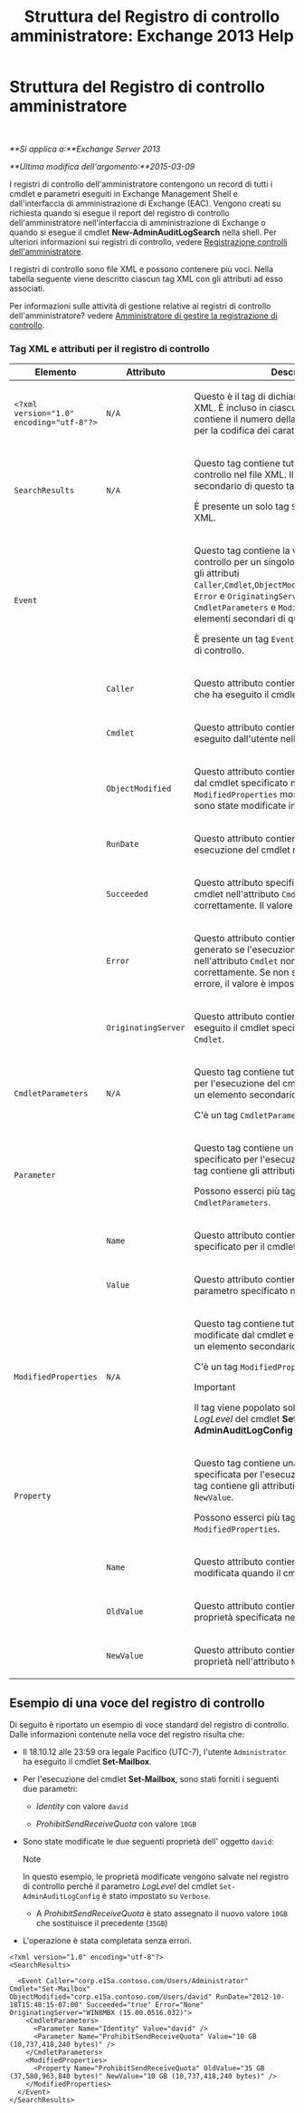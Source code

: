 ﻿---
title: 'Struttura del Registro di controllo amministratore: Exchange 2013 Help'
TOCTitle: Struttura del Registro di controllo amministratore
ms:assetid: 87e259c9-c884-4d53-bd78-d13f2300d73e
ms:mtpsurl: https://technet.microsoft.com/it-it/library/Ff459251(v=EXCHG.150)
ms:contentKeyID: 50555620
ms.date: 05/22/2018
mtps_version: v=EXCHG.150
ms.translationtype: MT
---

# Struttura del Registro di controllo amministratore

 

_**Si applica a:**Exchange Server 2013_

_**Ultima modifica dell'argomento:**2015-03-09_

I registri di controllo dell'amministratore contengono un record di tutti i cmdlet e parametri eseguiti in Exchange Management Shell e dall'interfaccia di amministrazione di Exchange (EAC). Vengono creati su richiesta quando si esegue il report del registro di controllo dell'amministratore nell'interfaccia di amministrazione di Exchange o quando si esegue il cmdlet **New-AdminAuditLogSearch** nella shell. Per ulteriori informazioni sui registri di controllo, vedere [Registrazione controlli dell'amministratore](administrator-audit-logging-exchange-2013-help.md).

I registri di controllo sono file XML e possono contenere più voci. Nella tabella seguente viene descritto ciascun tag XML con gli attributi ad esso associati.

Per informazioni sulle attività di gestione relative ai registri di controllo dell'amministratore? vedere [Amministratore di gestire la registrazione di controllo](manage-administrator-audit-logging-exchange-2013-help.md).

### Tag XML e attributi per il registro di controllo

<table>
<colgroup>
<col style="width: 33%" />
<col style="width: 33%" />
<col style="width: 33%" />
</colgroup>
<thead>
<tr class="header">
<th>Elemento</th>
<th>Attributo</th>
<th>Descrizione</th>
</tr>
</thead>
<tbody>
<tr class="odd">
<td><p><code>&lt;?xml version=&quot;1.0&quot; encoding=&quot;utf-8&quot;?&gt;</code></p>
<p></p></td>
<td><p><code>N/A</code></p></td>
<td><p>Questo è il tag di dichiarazione del documento XML. È incluso in ciascun registro di controllo e contiene il numero della versione XML e il valore per la codifica dei caratteri.</p></td>
</tr>
<tr class="even">
<td><p><code>SearchResults</code></p></td>
<td><p><code>N/A</code></p></td>
<td><p>Questo tag contiene tutte le voci del registro di controllo nel file XML. Il tag <code>Event</code> è un elemento secondario di questo tag.</p>
<p>È presente un solo tag <code>SearchResults</code> in ogni file XML.</p></td>
</tr>
<tr class="odd">
<td><p><code>Event</code></p></td>
<td><p><code> </code></p></td>
<td><p>Questo tag contiene la voce del registro di controllo per un singolo cmdlet. Il tag contiene gli attributi <code>Caller</code>,<code>Cmdlet</code>,<code>ObjectModified</code>,<code>RunDate</code>,<code>Succeeded</code>, <code>Error</code> e <code>OriginatingServer</code>. I tag <code>CmdletParameters</code> e <code>ModifiedProperties</code> sono elementi secondari di questo tag.</p>
<p>È presente un tag <code>Event</code> per ogni voce di registro di controllo.</p></td>
</tr>
<tr class="even">
<td><p><code> </code></p></td>
<td><p><code>Caller</code></p></td>
<td><p>Questo attributo contiene l'account dell'utente che ha eseguito il cmdlet nell'attributo <code>Cmdlet</code>.</p></td>
</tr>
<tr class="odd">
<td><p><code> </code></p></td>
<td><p><code>Cmdlet</code></p></td>
<td><p>Questo attributo contiene il nome del cmdlet eseguito dall'utente nell'attributo <code>Caller</code>.</p></td>
</tr>
<tr class="even">
<td><p><code> </code></p></td>
<td><p><code>ObjectModified</code></p></td>
<td><p>Questo attributo contiene l'oggetto modificato dal cmdlet specificato nell'attributo <code>Cmdlet</code>. Il tag <code>ModifiedProperties</code> mostra le proprietà che sono state modificate in questo oggetto.</p></td>
</tr>
<tr class="odd">
<td><p><code> </code></p></td>
<td><p><code>RunDate</code></p></td>
<td><p>Questo attributo contiene data e ora di esecuzione del cmdlet nell'attributo <code>Cmdlet</code>.</p></td>
</tr>
<tr class="even">
<td><p><code> </code></p></td>
<td><p><code>Succeeded</code></p></td>
<td><p>Questo attributo specifica se l'esecuzione del cmdlet nell'attributo <code>Cmdlet</code> è stata completata correttamente. Il valore è <code>True</code> o <code>False</code>.</p></td>
</tr>
<tr class="odd">
<td><p><code> </code></p></td>
<td><p><code>Error</code></p></td>
<td><p>Questo attributo contiene il messaggio di errore generato se l'esecuzione del cmdlet nell'attributo <code>Cmdlet</code> non viene completata correttamente. Se non si è verificato alcun errore, il valore è impostato su <code>None</code>.</p></td>
</tr>
<tr class="even">
<td><p><code> </code></p></td>
<td><p><code>OriginatingServer</code></p></td>
<td><p>Questo attributo contiene il server su cui è stato eseguito il cmdlet specificato nell'attributo <code>Cmdlet</code>.</p></td>
</tr>
<tr class="odd">
<td><p><code>CmdletParameters</code></p></td>
<td><p><code>N/A</code></p></td>
<td><p>Questo tag contiene tutti i parametri specificati per l'esecuzione del cmdlet. Il tag <code>Parameter</code> è un elemento secondario del tag.</p>
<p>C'è un tag <code>CmdletParameters</code> per il tag <code>Event</code>.</p></td>
</tr>
<tr class="even">
<td><p><code>Parameter</code></p></td>
<td><p><code> </code></p></td>
<td><p>Questo tag contiene un singolo parametro specificato per l'esecuzione del cmdlet. Questo tag contiene gli attributi <code>Name</code> e <code>Value</code>.</p>
<p>Possono esserci più tag <code>Parameter</code> per il tag <code>CmdletParameters</code>.</p></td>
</tr>
<tr class="odd">
<td><p><code> </code></p></td>
<td><p><code>Name</code></p></td>
<td><p>Questo attributo contiene il nome del parametro specificato per il cmdlet eseguito.</p></td>
</tr>
<tr class="even">
<td><p><code> </code></p></td>
<td><p><code>Value</code></p></td>
<td><p>Questo attributo contiene il valore fornito per il parametro specificato nell'attributo <code>Name</code>.</p></td>
</tr>
<tr class="odd">
<td><p><code>ModifiedProperties</code></p></td>
<td><p><code>N/A</code></p></td>
<td><p>Questo tag contiene tutte le proprietà modificate dal cmdlet eseguito. Il tag <code>Property</code> è un elemento secondario di questo tag.</p>
<p>C'è un tag <code>ModifiedProperties</code> per il tag <code>Event</code>.</p>

> [!IMPORTANT]
> Il tag viene popolato solo se il parametro <EM>LogLevel</EM> del cmdlet <STRONG>Set-AdminAuditLogConfig</STRONG> è impostato su <CODE>Verbose</CODE>.


</td>
</tr>
<tr class="even">
<td><p><code>Property</code></p></td>
<td><p><code> </code></p></td>
<td><p>Questo tag contiene una singola proprietà specificata per l'esecuzione del cmdlet. Questo tag contiene gli attributi <code>Name</code>, <code>OldValue</code> e <code>NewValue</code>.</p>
<p>Possono esserci più tag <code>Property</code> per il tag <code>ModifiedProperties</code>.</p></td>
</tr>
<tr class="odd">
<td><p><code> </code></p></td>
<td><p><code>Name</code></p></td>
<td><p>Questo attributo contiene il nome della proprietà modificata quando il cmdlet è stato eseguito.</p></td>
</tr>
<tr class="even">
<td><p><code> </code></p></td>
<td><p><code>OldValue</code></p></td>
<td><p>Questo attributo contiene il vecchio valore della proprietà specificata nell'attributo <code>Name</code>.</p></td>
</tr>
<tr class="odd">
<td><p><code> </code></p></td>
<td><p><code>NewValue</code></p></td>
<td><p>Questo attributo contiene il nuovo valore della proprietà nell'attributo <code>Name</code>.</p></td>
</tr>
</tbody>
</table>


## Esempio di una voce del registro di controllo

Di seguito è riportato un esempio di voce standard del registro di controllo. Dalle informazioni contenute nella voce del registro risulta che:

  - Il 18.10.12 alle 23:59 ora legale Pacifico (UTC-7), l'utente `Administrator` ha eseguito il cmdlet **Set-Mailbox**.

  - Per l'esecuzione del cmdlet **Set-Mailbox**, sono stati forniti i seguenti due parametri:
    
      - *Identity* con valore `david`
    
      - *ProhibitSendReceiveQuota* con valore `10GB`

  - Sono state modificate le due seguenti proprietà dell' oggetto `david`:
    

    > [!NOTE]
    > In questo esempio, le proprietà modificate vengono salvate nel registro di controllo perché il parametro <EM>LogLevel</EM> del cmdlet <CODE>Set-AdminAuditLogConfig</CODE> è stato impostato su <CODE>Verbose</CODE>.

    
      - A *ProhibitSendReceiveQuota* è stato assegnato il nuovo valore `10GB` che sostituisce il precedente (`35GB`)

  - L'operazione è stata completata senza errori.

<!-- end list -->

    <?xml version="1.0" encoding="utf-8"?>
    <SearchResults>
    
      <Event Caller="corp.e15a.contoso.com/Users/Administrator" Cmdlet="Set-Mailbox" ObjectModified="corp.e15a.contoso.com/Users/david" RunDate="2012-10-18T15:48:15-07:00" Succeeded="true" Error="None" OriginatingServer="WIN8MBX (15.00.0516.032)">
        <CmdletParameters>
          <Parameter Name="Identity" Value="david" />
          <Parameter Name="ProhibitSendReceiveQuota" Value="10 GB (10,737,418,240 bytes)" />
        </CmdletParameters>
        <ModifiedProperties>
          <Property Name="ProhibitSendReceiveQuota" OldValue="35 GB (37,580,963,840 bytes)" NewValue="10 GB (10,737,418,240 bytes)" />
        </ModifiedProperties>
      </Event>
    </SearchResults>

